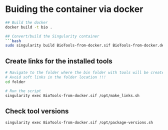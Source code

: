# Buiding the container via docker

```bash
## Build the docker
docker build -t bio .

## Convert/build the Singularity container
```bash
sudo singularity build BioTools-from-docker.sif BioTools-from-docker.def
```

## Create links for the installed tools
```bash
# Navigate to the folder where the bin folder with tools will be created
# Avoid soft links in the folder location !!!
cd folder

# Run the script
singularity exec BioTools-from-docker.sif /opt/make_links.sh
```

## Check tool versions
```bash
singularity exec BioTools-from-docker.sif /opt/package-versions.sh
```
